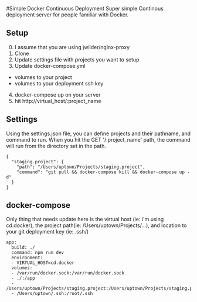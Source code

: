 #Simple Docker Continuous Deployment
Super simple Continous deployment server for people familiar with Docker.

## Setup
0. I assume that you are using jwilder/nginx-proxy
1. Clone
2. Update settings file with projects you want to setup
3. Update docker-compose.yml
 - volumes to your project
 - volumes to your deployment ssh key
4. docker-compose up on your server
5. hit http://virtual_host/:project_name

## Settings
Using the settings.json file, you can define projects and their pathname, and command to run. When you hit the GET '/:project_name' path, the command will run from the directory set in the path.

```
{
  "staging.project": {
    "path": "/Users/uptown/Projects/staging.project",
    "command": "git pull && docker-compose kill && docker-compose up -d"
  }
}

```

## docker-compose
Only thing that needs update here is the virtual host (ie: i'm using cd.docker), the project path(ie: /Users/uptown/Projects/...), and location to your git deployment key (ie: .ssh/)

```
app:
  build: ./
  command: npm run dev
  environment:
  - VIRTUAL_HOST=cd.docker
  volumes:
  - /var/run/docker.sock:/var/run/docker.sock
  - ./:/app
  - /Users/uptown/Projects/staging.project:/Users/uptown/Projects/staging.project
  - /Users/uptown/.ssh:/root/.ssh

```